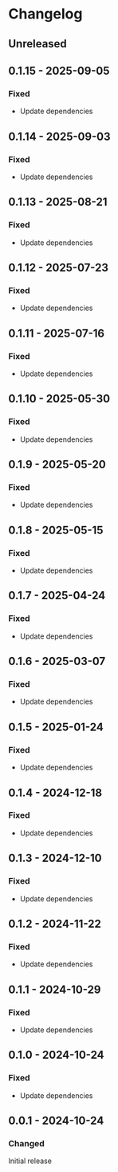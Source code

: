 # Changelog

## Unreleased

## 0.1.15 - 2025-09-05

### Fixed

- Update dependencies

## 0.1.14 - 2025-09-03

### Fixed

- Update dependencies

## 0.1.13 - 2025-08-21

### Fixed

- Update dependencies

## 0.1.12 - 2025-07-23

### Fixed

- Update dependencies

## 0.1.11 - 2025-07-16

### Fixed

- Update dependencies

## 0.1.10 - 2025-05-30

### Fixed

- Update dependencies

## 0.1.9 - 2025-05-20

### Fixed

- Update dependencies

## 0.1.8 - 2025-05-15

### Fixed

- Update dependencies

## 0.1.7 - 2025-04-24

### Fixed

- Update dependencies

## 0.1.6 - 2025-03-07

### Fixed

- Update dependencies

## 0.1.5 - 2025-01-24

### Fixed

- Update dependencies

## 0.1.4 - 2024-12-18

### Fixed

- Update dependencies

## 0.1.3 - 2024-12-10

### Fixed

- Update dependencies

## 0.1.2 - 2024-11-22

### Fixed

- Update dependencies

## 0.1.1 - 2024-10-29

### Fixed

- Update dependencies

## 0.1.0 - 2024-10-24

### Fixed

- Update dependencies

## 0.0.1 - 2024-10-24

### Changed

Initial release
